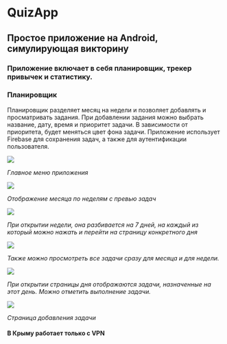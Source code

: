 # QuizApp

## Простое приложение на Android, симулирующая викторину

### Приложение включает в себя **планировщик**, **трекер привычек** и **статистику**.
### **Планировщик**

Планировщик разделяет месяц на недели и позволяет добавлять и просматривать задания. При добавлении задания можно выбрать название, дату, время и приоритет задачи. В зависимости от приоритета, будет меняться цвет фона задачи. Приложение использует Firebase для сохранения задач, а также для аутентификации пользователя.

![](./Screens/MainMenu.jpg)

*Главное меню приложения*


![](./Screens/MonthActivity.jpg)

*Отображение месяца по неделям с превью задач*


![](./Screens/WeekActivity.jpg)

*При открытии недели, она разбивается на 7 дней, на каждый из который можно нажать и перейти на страницу конкретного дня*


![](./Screens/AllTasks.jpg)

*Также можно просмотреть все задачи сразу для месяца и для недели.*


![](./Screens/DayActivity.jpg)

*При открытии страницы дня отображаются задачи, назначенные на этот день. Можно отметить выполнение задачи.*


![](./Screens/AddingTask.jpg)

*Страница добавления задачи*

#### В Крыму работает только с VPN

